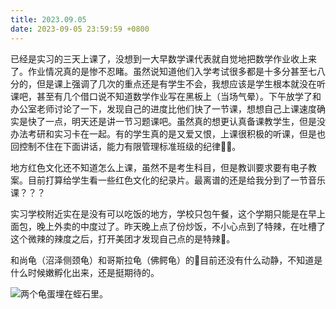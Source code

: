 ```yaml
---
title: 2023.09.05
date: 2023-09-05 23:59:59 +0800
---
```


已经是实习的三天上课了，没想到一大早数学课代表就自觉地把数学作业收上来了。作业情况真的是惨不忍睹。虽然说知道他们入学考试很多都是十多分甚至七八分的，但是课上强调了几次的重点还是有学生不会，我想应该是学生根本就没在听课吧，甚至有几个借口说不知道数学作业写在黑板上（当场气晕）。下午放学了和办公室老师讨论了一下，发现自己的进度比他们快了一节课，想想自己上课速度确实是快了一点，明天还是讲一节习题课吧。虽然真的想更认真备课教学生，但是没办法考研和实习卡在一起。有的学生真的是又爱又恨，上课很积极的听课，但是也回控制不住在下面讲话，能力有限管理标准班级的纪律😮‍💨。

地方红色文化还不知道怎么上课，虽然不是考生科目，但是教训要求要有电子教案。目前打算给学生看一些红色文化的纪录片。最离谱的还是给我分到了一节音乐课？？？

实习学校附近实在是没有可以吃饭的地方，学校只包午餐，这个学期只能是在早上面包，晚上外卖的中度过了。昨天晚上点了份炒饭，不小心点到了特辣，在吐槽了这个微辣的辣度之后，打开美团才发现自己点的是特辣🤔。

和尚龟（沼泽侧颈龟）和哥斯拉龟（佛鳄龟）的🥚目前还没有什么动静，不知道是什么时候嫩孵化出来，还是挺期待的。

![两个龟蛋埋在蛭石里。](https://cdn.staticaly.com/gh/Heyya-x/picx-images-hosting@master/IMG_2668.42wbkk0oax6o.jpeg)